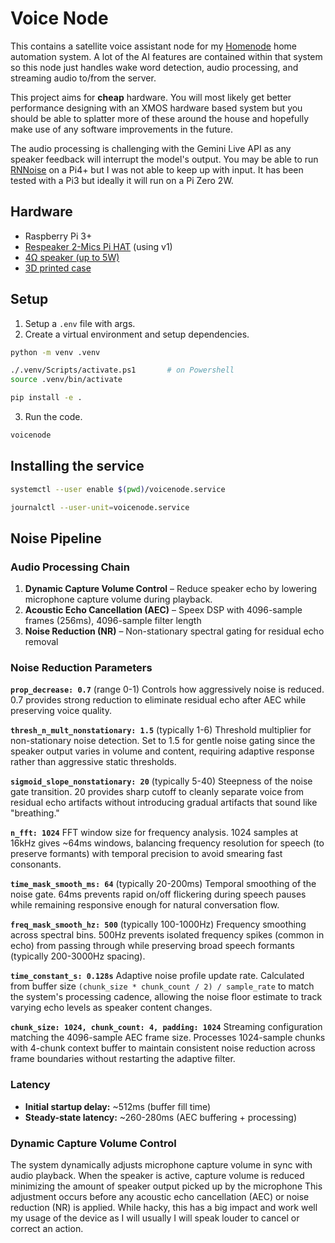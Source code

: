 # Voice Node
This contains a satellite voice assistant node for my [Homenode](https://prasha.au/projects/homenode) home automation system. A lot of the AI features are contained within that system so this node just handles wake word detection, audio processing, and streaming audio to/from the server.

This project aims for **cheap** hardware. You will most likely get better performance designing with an XMOS hardware based system but you should be able to splatter more of these around the house and hopefully make use of any software improvements in the future.

The audio processing is challenging with the Gemini Live API as any speaker feedback will interrupt the model's output. You may be able to run [RNNoise](https://github.com/pengzhendong/pyrnnoise) on a Pi4+ but I was not able to keep up with input. It has been tested with a Pi3 but ideally it will run on a Pi Zero 2W.

## Hardware
- Raspberry Pi 3+
- [Respeaker 2-Mics Pi HAT](https://www.aliexpress.com/item/32902300949.html) (using v1)
- [4Ω speaker (up to 5W)](https://www.aliexpress.com/item/1005005699690954.html)
- [3D printed case](./voicenode.3mf)



## Setup
1. Setup a `.env` file with args.
2. Create a virtual environment and setup dependencies.
```bash
python -m venv .venv

./.venv/Scripts/activate.ps1       # on Powershell
source .venv/bin/activate

pip install -e .
```
3. Run the code.
```bash
voicenode
```



## Installing the service
```bash
systemctl --user enable $(pwd)/voicenode.service

journalctl --user-unit=voicenode.service
```


## Noise Pipeline

### Audio Processing Chain
1. **Dynamic Capture Volume Control** – Reduce speaker echo by lowering microphone capture volume during playback.
2. **Acoustic Echo Cancellation (AEC)** – Speex DSP with 4096-sample frames (256ms), 4096-sample filter length
3. **Noise Reduction (NR)** – Non-stationary spectral gating for residual echo removal

### Noise Reduction Parameters

**`prop_decrease: 0.7`** (range 0-1)
Controls how aggressively noise is reduced. 0.7 provides strong reduction to eliminate residual echo after AEC while preserving voice quality.

**`thresh_n_mult_nonstationary: 1.5`** (typically 1-6)
Threshold multiplier for non-stationary noise detection. Set to 1.5 for gentle noise gating since the speaker output varies in volume and content, requiring adaptive response rather than aggressive static thresholds.

**`sigmoid_slope_nonstationary: 20`** (typically 5-40)
Steepness of the noise gate transition. 20 provides sharp cutoff to cleanly separate voice from residual echo artifacts without introducing gradual artifacts that sound like "breathing."

**`n_fft: 1024`**
FFT window size for frequency analysis. 1024 samples at 16kHz gives ~64ms windows, balancing frequency resolution for speech (to preserve formants) with temporal precision to avoid smearing fast consonants.

**`time_mask_smooth_ms: 64`** (typically 20-200ms)
Temporal smoothing of the noise gate. 64ms prevents rapid on/off flickering during speech pauses while remaining responsive enough for natural conversation flow.

**`freq_mask_smooth_hz: 500`** (typically 100-1000Hz)
Frequency smoothing across spectral bins. 500Hz prevents isolated frequency spikes (common in echo) from passing through while preserving broad speech formants (typically 200-3000Hz spacing).

**`time_constant_s: 0.128s`**
Adaptive noise profile update rate. Calculated from buffer size `(chunk_size * chunk_count / 2) / sample_rate` to match the system's processing cadence, allowing the noise floor estimate to track varying echo levels as speaker content changes.

**`chunk_size: 1024, chunk_count: 4, padding: 1024`**
Streaming configuration matching the 4096-sample AEC frame size. Processes 1024-sample chunks with 4-chunk context buffer to maintain consistent noise reduction across frame boundaries without restarting the adaptive filter.

### Latency
- **Initial startup delay:** ~512ms (buffer fill time)
- **Steady-state latency:** ~260-280ms (AEC buffering + processing)

### Dynamic Capture Volume Control
The system dynamically adjusts microphone capture volume in sync with audio playback. When the speaker is active, capture volume is reduced minimizing the amount of speaker output picked up by the microphone This adjustment occurs before any acoustic echo cancellation (AEC) or noise reduction (NR) is applied. While hacky, this has a big impact and work well my usage of the device as I will usually I will speak louder to cancel or correct an action.
